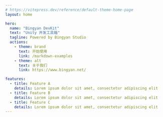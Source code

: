 ```yaml
---
# https://vitepress.dev/reference/default-theme-home-page
layout: home

hero:
  name: "Bingyan DevKit"
  text: "Unity 开发工具箱"
  tagline: Powered by Bingyan Studio
  actions:
    - theme: brand
      text: 开始使用
      link: /markdown-examples
    - theme: alt
      text: 关于我们
      link: https://www.bingyan.net/

features:
  - title: Feature A
    details: Lorem ipsum dolor sit amet, consectetur adipiscing elit
  - title: Feature B
    details: Lorem ipsum dolor sit amet, consectetur adipiscing elit
  - title: Feature C
    details: Lorem ipsum dolor sit amet, consectetur adipiscing elit
---
```


